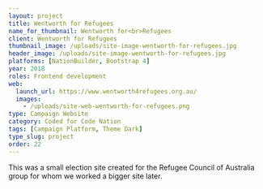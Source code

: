 ```yaml
---
layout: project
title: Wentworth for Refugees
name_for_thumbnail: Wentworth for<br>Refugees
client: Wentworth for Refugees
thumbnail_image: /uploads/site-image-wentworth-for-refugees.jpg
header_image: /uploads/site-image-wentworth-for-refugees.jpg
platforms: [NationBuilder, Bootstrap 4]
year: 2018
roles: Frontend development
web:
  launch_url: https://www.wentworth4refugees.org.au/
  images:
    - /uploads/site-web-wentworth-for-refugees.png
type: Campaign Website
category: Coded for Code Nation
tags: [Campaign Platform, Theme Dark]
type_slug: project
order: 22
---
```


This was a small election site created for the Refugee Council of Australia group for whom we worked a bigger site later.